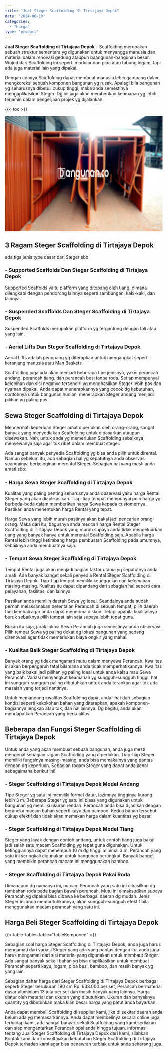 ```yaml
---
title: "Jual Steger Scaffolding di Tirtajaya Depok"
date: "2024-08-19"
categories: 
  - "harga"
type: "product"
---
```


**Jual Steger Scaffolding di Tirtajaya Depok** – Scaffolding merupakan sebuah struktur sementara yg digunakan untuk menyangga manusia dan material dalam renovasi gedung ataupun baangunan-bangunan besar. Wujud dari Scaffolding ini seperti modular dan pipa atau tabung logam, tapi ada juga material lain yang dipakai.

Dengan adanya Scaffolding dapat membuat manusia lebih gampang dalam mengkoreksi sebuah komponen bangunan yg rusak. Apalagi bila bangunan yg seharusnya dibetuli cukup tinggi, maka anda semestinya mengaplikasikan Steger. Dg ini juga akan memberikan keamanan yg lebih terjamin dalam pengerjaan projek yg dijalankan.

{{< toc >}}

![Jual Steger Scaffolding di Tirtajaya Depok](/images/sewa-scaffolding-steger-25.png)

## 3 Ragam Steger Scaffolding di Tirtajaya Depok

ada tiga jenis type dasar dari Steger sbb:

### \- Supported Scaffolds Dan Steger Scaffolding di Tirtajaya Depok

Supported Scaffolds yaitu platform yang ditopang oleh tiang, dimana dilengkapi dengan pendorong lainnya seperti sambungan, kaki-kaki, dan lainnya.

### \- Suspended Scaffolds Dan Steger Scaffolding di Tirtajaya Depok

Suspended Scaffolds merupakan platform yg tergantung dengan tali atau yang lain.

### \- Aerial Lifts Dan Steger Scaffolding di Tirtajaya Depok

Aerial Lifts adalah penopang yg diterapkan untuk mengangkat seperti keranjang manusia atau Man Baskets

Scaffolding juga ada akan menjadi beberapa tipe jenisnya, yakni perancah andang, perancah tiang, dan perancah besi tanpa roda. Setiap mempunyai kelebihan dan sisi negative tersendiri yg menghasilkan Steger lebih pas dan nyaman dipakai. Anda dapat menerapkannya yang cocok dg kebutuhan, contohnya untuk bangunan hunian, menerapkan Steger andang menjadi pilihan yg paling pas.

## Sewa Steger Scaffolding di Tirtajaya Depok

Mencermati keperluan Steger amat diperlukan oleh orang-orang, sangat banyak yang menyediakan Scaffolding untuk dipasarkan ataupun disewakan. Nah, untuk anda yg memerlukan Scaffolding sebaiknya menyewanya saja agar tdk ribet dalam membuat steger.

Ada sangat banyak penyedia Scaffolding yg bisa anda pilih untuk dirental. Namun sebelum itu, ada sebagian hal yg sepatutnya anda observasi seandainya berkeinginan merental Steger. Sebagian hal yang mesti anda amati sbb:

### \- Harga Sewa Steger Scaffolding di Tirtajaya Depok

Kualitas yang paling penting seharusnya anda observasi yaitu harga Rental Steger yang akan diaplikasikan. Tiap-tiap tempat mempunyai poin harga yg berbeda-beda dalam memberikan harga Sewa kepada customernya. Pastikan anda menentukan harga Rental yang tepat.

Harga Sewa yang lebih murah pastinya akan bakal jadi pencarian orang-orang. Maka dari itu, bagusnya anda mencari harga Rental Steger Scaffolding di Tirtajaya Depok yang murah supaya anda tidak mengeluarkan uang yang banyak hanya untuk merental Scaffolding saja. Apabila harga Rental lebih tinggi ketimbang harga pembuatan Scaffolding pada umumnya, sebaiknya anda membuatnya saja.

### \- Tempat Sewa Steger Scaffolding di Tirtajaya Depok

Tempat Rental juga akan menjadi bagian faktor utama yg sepatutnya anda amati. Ada banyak banget sekali penyedia Rental Steger Scaffolding di Tirtajaya Depok. Tiap-tiap tempat memiliki keunggulan dan kelemahan masing-masing. Kualitas itu dapat dipandang dari sebagian hal seperti cara pelayanan, fasilitas, dan lainnya.

Pastikan anda memilih daerah Sewa yg ideal. Seandainya anda sudah pernah melaksanakan perentalan Perancah di sebuah tempat, pilih daerah tadi kembali agar anda dapat menerima diskon. Tetapi apabila kualitasnya buruk sebaiknya pilih tempat lain saja supaya lebih tepat guna.

Bukan itu saja, jarak lokasi Sewa Perancah juga semestinya anda observasi. Pilih tempat Sewa yg paling dekat dg lokasi bangunan yang sedang direnovasi agar tidak memerlukan biaya ongkir yang mahal.

### \- Kualitas Baik Steger Scaffolding di Tirtajaya Depok

Banyak orang yg tidak mengamati mutu dalam menyewa Perancah. Kwalitas ini akan berpengaruh fatal bilamana anda tidak memperhatikannya. Kwalitas yang baik bakal jadi pilihan yg paling ideal untuk anda kalau mau Sewa Perancah. Variasi menyangkut keamanan yg sungguh-sungguh tinggi, hal ini sungguh-sungguh paling dibutuhkan untuk anda terapkan agar tdk ada masalah yang terjadi nantinya.

Untuk memandang kwalitas Scaffolding dapat anda lihat dari sebagian kondisi seperti kekokohan bahan yang diterapkan, apakah komponen-bagiannya lengkap atau tdk, dan hal lainnya. Dg begitu, anda akan mendapatkan Perancah yang berkualitas.

## Beberapa dan Fungsi Steger Scaffolding di Tirtajaya Depok

Untuk anda yang akan membuat sebuah bangunan, anda juga mesti mengenal sebagian ragam Scaffolding yang diperlukan. Tiap-tiap Steger memiliki fungsinya masing-masing, anda bisa memakainya yang pantas dengan dg keperluan. Sebagian ragam Steger yang dapat anda kenal sebagaimana berikut ini!

### \- Steger Scaffolding di Tirtajaya Depok Model Andang

Tipe Steger yg satu ini memiliki format datar, lazimnya tingginya kurang lebih 3 m. Beberapa Steger yg satu ini biasa yang digunakan untuk bangunan yg memiliki ukuran rendah. Perancah anda bisa dijadikan dengan beraneka macam bahan seperti kayu dan bamboo. Kedua bahan tersebut cukup efektif dan tidak akan memakan harga dalam kuantitas yg besar.

### \- Steger Scaffolding di Tirtajaya Depok Model Tiang

Steger yang layak dengan contoh andang, untuk contoh tiang juga bakal jadi salah satu macam Scaffolding yg tepat guna digunakan. Untuk ketinggiannya dapat menempuh 10 m dg tinggi minimal 3 m. Perancah yang satu ini seringkali digunakan untuk bangunan bertingkat. Banyak banget yang membikin perancah macam ini menggunakan bamboo.

### \- Steger Scaffolding di Tirtajaya Depok Pakai Roda

Dimanapun dg namanya ini, macam Perancah yang satu ini dihasilkan dg tambahan roda pada bagian bawah perancah. Mutu ini dimaksudkan supaya Perancah yg dipakai bisa dibawa ke berbagai daerah dg mudah. Jenis Steger ini anda membutuhkannya, akan sungguh-sungguh efektif bila menggunakan macam perancah yang satu ini.

## Harga Beli Steger Scaffolding di Tirtajaya Depok

{{< table-tables table="tableKomponen" >}}

Sebagian soal harga Steger Scaffolding di Tirtajaya Depok, anda juga harus mengamati dari variasi Steger yang ada yang pantas dengan itu, anda juga harus mengamati dari sisi material yang digunakan untuk membaut Steger. Ada sangat banyak sekali bahan yg bisa diaplikasikan untuk membuat Perancah seperti kayu, logam, pipa besi, bamboo, dan masih banyak yg yang lain.

Sebagian daftar harga dari Steger Scaffolding di Tirtajaya Depok berbagai seperti Steger berukuran 190 cm Rp. 633.000 per set, Perancah bermaterial dasar aluminium 13 juta per set dan masih banyak yang lainnya. Harga diatur oleh material dan ukuran yang dibutuhkan. Ukuran dan banyaknya quantity yg dibutuhkan maka kian besar harga yang patut anda bayarkan.

Anda dapat membeli Scaffolding di supplier kami, jika di sekitar daerah anda belum ada yg memasarkannya. Anda dapat membelinya secara online juga terhadap kami, ada sangat banyak sekali Scaffolding yang kami sediakan dan siap mengantarkan Perancah opsi anda hingga tujuan. informasi tentang Jual Steger Scaffolding di Tirtajaya Depok dari kami, silahkan Kontak kami dan konsultasikan kebutuhan Steger Scaffolding di Tirtajaya Depok terhadap kami agar bisa penawran terbiak untuk anda sekarang juga.
